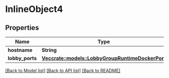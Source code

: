 # InlineObject4

## Properties

Name | Type | Description | Notes
------------ | ------------- | ------------- | -------------
**hostname** | **String** |  | 
**lobby_ports** | [**Vec<crate::models::LobbyGroupRuntimeDockerPort>**](LobbyGroupRuntimeDockerPort.md) |  | 

[[Back to Model list]](../README.md#documentation-for-models) [[Back to API list]](../README.md#documentation-for-api-endpoints) [[Back to README]](../README.md)


